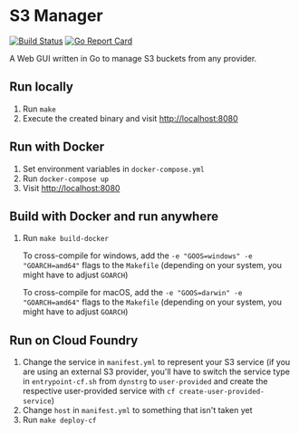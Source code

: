 # S3 Manager

[![Build Status](https://travis-ci.org/mastertinner/s3manager.svg?branch=master)](https://travis-ci.org/mastertinner/s3manager)
[![Go Report Card](https://goreportcard.com/badge/github.com/mastertinner/s3manager)](https://goreportcard.com/report/github.com/mastertinner/s3manager)

A Web GUI written in Go to manage S3 buckets from any provider.

## Run locally

1. Run `make`
1. Execute the created binary and visit <http://localhost:8080>

## Run with Docker

1. Set environment variables in `docker-compose.yml`
1. Run `docker-compose up`
1. Visit <http://localhost:8080>

## Build with Docker and run anywhere

1. Run `make build-docker`

    To cross-compile for windows, add the `-e "GOOS=windows" -e "GOARCH=amd64"` flags to the `Makefile` (depending on your system, you might have to adjust `GOARCH`)

    To cross-compile for macOS, add the `-e "GOOS=darwin" -e "GOARCH=amd64"` flags to the `Makefile` (depending on your system, you might have to adjust `GOARCH`)

## Run on Cloud Foundry

1. Change the service in `manifest.yml` to represent your S3 service (if you are using an external S3 provider, you'll have to switch the service type in `entrypoint-cf.sh` from `dynstrg` to `user-provided` and create the respective user-provided service with `cf create-user-provided-service`)
1. Change `host` in `manifest.yml` to something that isn't taken yet
1. Run `make deploy-cf`
